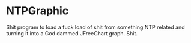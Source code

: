 # NTPGraphic
Shit program to load a fuck load of shit from something NTP related and turning it into a God dammed JFreeChart graph. Shit.
